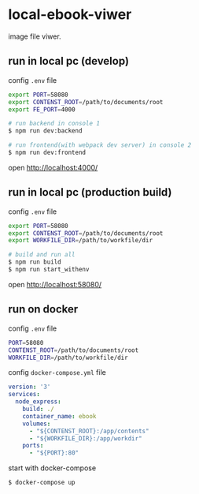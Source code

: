 # local-ebook-viwer

image file viwer.

## run in local pc (develop)

config `.env` file

```sh
export PORT=58080
export CONTENST_ROOT=/path/to/documents/root
export FE_PORT=4000
```

```sh
# run backend in console 1
$ npm run dev:backend

# run frontend(with webpack dev server) in console 2
$ npm run dev:frontend
```

open [http://localhost:4000/](http://localhost:4000/)

## run in local pc (production build)

config `.env` file

```sh
export PORT=58080
export CONTENST_ROOT=/path/to/documents/root
export WORKFILE_DIR=/path/to/workfile/dir
```

```sh
# build and run all
$ npm run build
$ npm run start_withenv
```

open [http://localhost:58080/](http://localhost:58080/)


## run on docker

config `.env` file

```sh
PORT=58080
CONTENST_ROOT=/path/to/documents/root
WORKFILE_DIR=/path/to/workfile/dir
```

config `docker-compose.yml` file

```yaml
version: '3'
services:
  node_express:
    build: ./
    container_name: ebook
    volumes:
      - "${CONTENST_ROOT}:/app/contents"
      - "${WORKFILE_DIR}:/app/workdir"
    ports:
      - "${PORT}:80"
```

start with docker-compose  

```sh
$ docker-compose up
```
